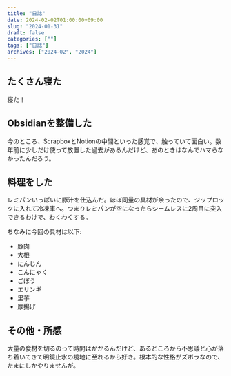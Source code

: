 ```yaml
---
title: "日誌"
date: 2024-02-02T01:00:00+09:00
slug: "2024-01-31"
draft: false
categories: [""]
tags: ["日誌"]
archives: ["2024-02", "2024"]
---
```

## たくさん寝た

寝た！

## Obsidianを整備した

今のところ、ScrapboxとNotionの中間といった感覚で、触っていて面白い。数年前に少しだけ使って放置した過去があるんだけど、あのときはなんでハマらなかったんだろう。

## 料理をした

レミパンいっぱいに豚汁を仕込んだ。ほぼ同量の具材が余ったので、ジップロックに入れて冷凍庫へ。つまりレミパンが空になったらシームレスに2周目に突入できるわけで、わくわくする。

ちなみに今回の具材は以下:

- 豚肉
- 大根
- にんじん
- こんにゃく
- ごぼう
- エリンギ
- 里芋
- 厚揚げ

## その他・所感

大量の食材を切るのって時間はかかるんだけど、あるところから不思議と心が落ち着いてきて明鏡止水の境地に至れるから好き。根本的な性格がズボラなので、たまにしかやりませんが。
